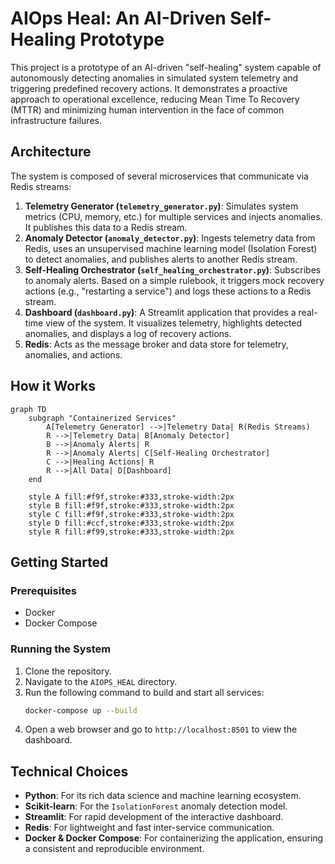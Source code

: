 # AIOps Heal: An AI-Driven Self-Healing Prototype

This project is a prototype of an AI-driven "self-healing" system capable of autonomously detecting anomalies in simulated system telemetry and triggering predefined recovery actions. It demonstrates a proactive approach to operational excellence, reducing Mean Time To Recovery (MTTR) and minimizing human intervention in the face of common infrastructure failures.

## Architecture

The system is composed of several microservices that communicate via Redis streams:

1.  **Telemetry Generator (`telemetry_generator.py`)**: Simulates system metrics (CPU, memory, etc.) for multiple services and injects anomalies. It publishes this data to a Redis stream.
2.  **Anomaly Detector (`anomaly_detector.py`)**: Ingests telemetry data from Redis, uses an unsupervised machine learning model (Isolation Forest) to detect anomalies, and publishes alerts to another Redis stream.
3.  **Self-Healing Orchestrator (`self_healing_orchestrator.py`)**: Subscribes to anomaly alerts. Based on a simple rulebook, it triggers mock recovery actions (e.g., "restarting a service") and logs these actions to a Redis stream.
4.  **Dashboard (`dashboard.py`)**: A Streamlit application that provides a real-time view of the system. It visualizes telemetry, highlights detected anomalies, and displays a log of recovery actions.
5.  **Redis**: Acts as the message broker and data store for telemetry, anomalies, and actions.

## How it Works

```mermaid
graph TD
    subgraph "Containerized Services"
        A[Telemetry Generator] -->|Telemetry Data| R(Redis Streams)
        R -->|Telemetry Data| B[Anomaly Detector]
        B -->|Anomaly Alerts| R
        R -->|Anomaly Alerts| C[Self-Healing Orchestrator]
        C -->|Healing Actions| R
        R -->|All Data| D[Dashboard]
    end

    style A fill:#f9f,stroke:#333,stroke-width:2px
    style B fill:#f9f,stroke:#333,stroke-width:2px
    style C fill:#f9f,stroke:#333,stroke-width:2px
    style D fill:#ccf,stroke:#333,stroke-width:2px
    style R fill:#f99,stroke:#333,stroke-width:2px
```

## Getting Started

### Prerequisites

- Docker
- Docker Compose

### Running the System

1.  Clone the repository.
2.  Navigate to the `AIOPS_HEAL` directory.
3.  Run the following command to build and start all services:
    ```bash
    docker-compose up --build
    ```
4.  Open a web browser and go to `http://localhost:8501` to view the dashboard.

## Technical Choices

-   **Python**: For its rich data science and machine learning ecosystem.
-   **Scikit-learn**: For the `IsolationForest` anomaly detection model.
-   **Streamlit**: For rapid development of the interactive dashboard.
-   **Redis**: For lightweight and fast inter-service communication.
-   **Docker & Docker Compose**: For containerizing the application, ensuring a consistent and reproducible environment. 